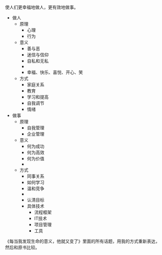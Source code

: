 使人们更幸福地做人，更有效地做事。

* 做人
	* 原理
		* 心理
		* 行为
    * 意义
		* 善与恶
    	* 迷信与信仰
    	* 自私和无私
    	* 
    	* 幸福、快乐、喜悦、开心、笑
    * 方式
      * 家庭关系
      * 教育
      * 学习和提高
      * 自我调节
      * 情绪
* 做事
	* 原理
      * 自我管理
      * 企业管理
	* 意义
		* 何为成功
		* 何为高效
		* 何为价值
		* 
	* 方式
      * 同事关系
      * 如何学习
      * 温和竞争
      * 
      * 认清目标
      * 具体技术
      	* 流程框架
      	* IT技术
      	* 项目管理
      	* 工具


《每当我发现生命的意义，他就又变了》里面的所有话题，用我的方式重新表达，然后和原书比较。
